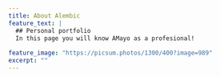 ```yaml
---
title: About Alembic
feature_text: |
  ## Personal portfolio
  In this page you will know AMayo as a profesional! 
  
feature_image: "https://picsum.photos/1300/400?image=989"
excerpt: ""
---
```









